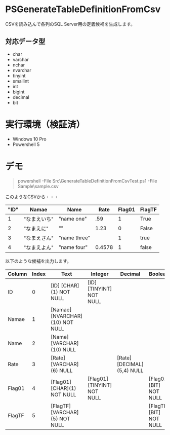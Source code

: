 # PSGenerateTableDefinitionFromCsv

CSVを読み込んで各列のSQL Server用の定義候補を生成します。

## 対応データ型

- char
- varchar
- nchar
- nvarchar
- tinyint
- smallint
- int
- bigint
- decimal
- bit

# 実行環境（検証済）

- Windows 10 Pro
- Powershell 5

# デモ

> powershell -File Src\GenerateTableDefinitionFromCsvTest.ps1 -File Sample\sample.csv

このようなCSVから・・・

|"ID"|Namae|Name|Rate|Flag01|FlagTF|
|----|----|----|----|----|----|
|1|"なまえいち"|"name one"|.59|1|True|
|2|"なまえに"|""|1.23|0|False|
|3|"なまえさん"|"name three"||1|true|
|4|"なまえよん"|"name four"|0.4578|1|false|

以下のような候補を出力します。

|Column|Index|Text|Integer|Decimal|Boolean|
|----|----|----|----|----|----|
|ID|0|\[ID\] \[CHAR\](1) NOT NULL|\[ID\] \[TINYINT\] NOT NULL|||
|Namae|1|[Namae] \[NVARCHAR](10) NOT NULL||||
|Name|2|[Name] \[VARCHAR](10) NULL||||
|Rate|3|[Rate] \[VARCHAR](6) NULL||[Rate] \[DECIMAL](5,4) NULL||
|Flag01|4|[Flag01] \[CHAR](1) NOT NULL|[Flag01] [TINYINT] NOT NULL||[Flag01] [BIT] NOT NULL|
|FlagTF|5|[FlagTF] \[VARCHAR](5) NOT NULL|||[FlagTF] [BIT] NOT NULL|
